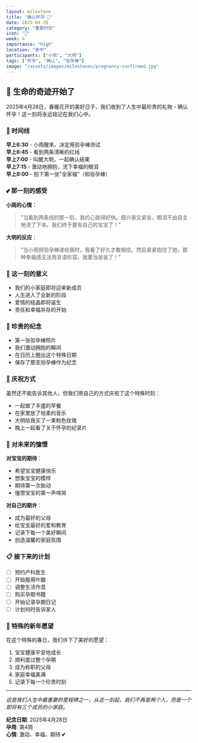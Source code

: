 ```yaml
---
layout: milestone
title: "确认怀孕 🎉"
date: 2025-04-28
category: "重要时刻"
icon: "🎉"
week: 4
importance: "high"
location: "家中"
participants: ["小雨", "大明"]
tags: ["怀孕", "确认", "验孕棒"]
image: "/assets/images/milestones/pregnancy-confirmed.jpg"
---
```


## 🌟 生命的奇迹开始了

2025年4月28日，春暖花开的美好日子，我们收到了人生中最珍贵的礼物 - 确认怀孕！这一刻将永远铭记在我们心中。

### 📅 时间线

**早上6:30** - 小雨醒来，决定用验孕棒测试  
**早上6:45** - 看到两条清晰的红线  
**早上7:00** - 叫醒大明，一起确认结果  
**早上7:15** - 激动地拥抱，流下幸福的眼泪  
**早上8:00** - 拍下第一张"全家福"（和验孕棒）  

### 💕 那一刻的感受

**小雨的心情**：
> "当看到两条线的那一刻，我的心跳得好快。既兴奋又紧张，眼泪不由自主地流了下来。我们终于要有自己的宝宝了！"

**大明的反应**：
> "当小雨把验孕棒递给我时，我看了好久才敢相信。然后紧紧抱住了她，那种幸福感无法用言语形容。我要当爸爸了！"

### 🎯 这一刻的意义

- 我们的小家庭即将迎来新成员
- 人生进入了全新的阶段
- 爱情的结晶即将诞生
- 责任和幸福并存的开始

### 📸 珍贵的纪念

- 第一张验孕棒照片
- 我们激动拥抱的瞬间
- 在日历上圈出这个特殊日期
- 保存了那支验孕棒作为纪念

### 🎊 庆祝方式

虽然还不能告诉其他人，但我们用自己的方式庆祝了这个特殊时刻：

- 一起做了丰盛的早餐
- 在家里放了轻柔的音乐
- 大明给我买了一束粉色玫瑰
- 晚上一起看了关于怀孕的纪录片

### 💭 对未来的憧憬

**对宝宝的期待**：
- 希望宝宝健康快乐
- 想象宝宝的模样
- 期待第一次胎动
- 憧憬宝宝的第一声啼哭

**对自己的期许**：
- 成为最好的父母
- 给宝宝最好的爱和教育
- 记录下每一个美好瞬间
- 创造温馨的家庭氛围

### 📋 接下来的计划

- [ ] 预约产科医生
- [ ] 开始服用叶酸
- [ ] 调整生活作息
- [ ] 购买孕期书籍
- [ ] 开始记录孕期日记
- [ ] 计划何时告诉家人

### 🌈 特殊的新年愿望

在这个特殊的春日，我们许下了美好的愿望：

1. 宝宝健康平安地成长
2. 顺利度过整个孕期
3. 成为称职的父母
4. 家庭幸福美满
5. 记录下每一个珍贵时刻

---

*这是我们人生中最重要的里程碑之一，从这一刻起，我们不再是两个人，而是一个即将有三个成员的小家庭。*

**纪念日期**: 2025年4月28日  
**孕周**: 第4周  
**心情**: 激动、幸福、期待 💕